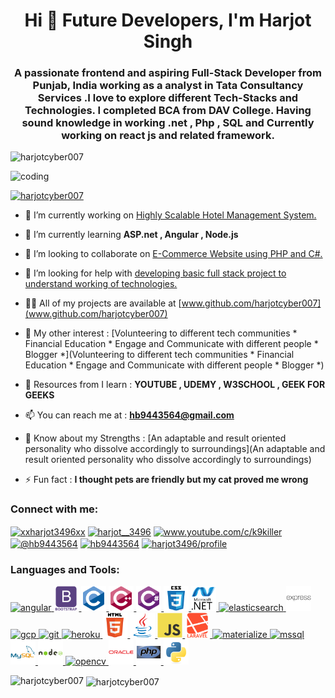 <h1 align="center">Hi 👋 Future Developers, I'm Harjot Singh</h1>
<h3 align="center">A passionate frontend and aspiring Full-Stack Developer from Punjab, India working as a analyst in Tata Consultancy Services .I love to explore different Tech-Stacks and Technologies. I completed BCA from DAV College. Having sound knowledge in working .net , Php , SQL and Currently working on react js and related framework.</h3>

<p align="left"> <img src="https://komarev.com/ghpvc/?username=harjotcyber007&label=Profile%20views&color=0e75b6&style=flat" alt="harjotcyber007" /> </p>

<img aligh="right" alt="coding" width="400" src="https://dribbble.com/shots/15526868-Office-dude?utm_source=Clipboard_Shot&utm_campaign=dinosandteacups&utm_content=Office%20dude&utm_medium=Social_Share&utm_source=Clipboard_Shot&utm_campaign=dinosandteacups&utm_content=Office%20dude&utm_medium=Social_Share">

<p align="left"> <a href="https://github.com/ryo-ma/github-profile-trophy"><img src="https://github-profile-trophy.vercel.app/?username=harjotcyber007" alt="harjotcyber007" /></a> </p>

- 🔭 I’m currently working on [Highly Scalable Hotel Management System.](https://www.linkedin.com/.in/xxharjot3496xx)

- 🌱 I’m currently learning **ASP.net , Angular , Node.js**

- 👯 I’m looking to collaborate on [E-Commerce Website using PHP and C#.](https://www.linkedin.com/.in/xxharjot3496xx)

- 🤝 I’m looking for help with [developing basic full stack project to understand working of technologies.](https://www.linkedin.com/.in/xxharjot3496xx)

- 👨‍💻 All of my projects are available at [www.github.com/harjotcyber007](www.github.com/harjotcyber007)

- 📝 My other interest : [Volunteering to different tech communities * Financial Education * Engage and Communicate with different people * Blogger *](Volunteering to different tech communities * Financial Education * Engage and Communicate with different people * Blogger *)

- 💬 Resources from I learn : **YOUTUBE , UDEMY , W3SCHOOL , GEEK FOR GEEKS**

- 📫 You can reach me at : **hb9443564@gmail.com**

- 📄 Know about my Strengths : [An adaptable and result oriented personality who dissolve accordingly to surroundings](An adaptable and result oriented personality who dissolve accordingly to surroundings)

- ⚡ Fun fact : **I thought pets are friendly but my cat proved me wrong**

<h3 align="left">Connect with me:</h3>
<p align="left">
<a href="https://linkedin.com/in/xxharjot3496xx" target="blank"><img align="center" src="https://raw.githubusercontent.com/rahuldkjain/github-profile-readme-generator/master/src/images/icons/Social/linked-in-alt.svg" alt="xxharjot3496xx" height="30" width="40" /></a>
<a href="https://instagram.com/harjot__3496" target="blank"><img align="center" src="https://raw.githubusercontent.com/rahuldkjain/github-profile-readme-generator/master/src/images/icons/Social/instagram.svg" alt="harjot__3496" height="30" width="40" /></a>
<a href="https://www.youtube.com/c/www.youtube.com/c/k9killer" target="blank"><img align="center" src="https://raw.githubusercontent.com/rahuldkjain/github-profile-readme-generator/master/src/images/icons/Social/youtube.svg" alt="www.youtube.com/c/k9killer" height="30" width="40" /></a>
<a href="https://www.hackerrank.com/@hb9443564" target="blank"><img align="center" src="https://raw.githubusercontent.com/rahuldkjain/github-profile-readme-generator/master/src/images/icons/Social/hackerrank.svg" alt="@hb9443564" height="30" width="40" /></a>
<a href="https://www.leetcode.com/hb9443564" target="blank"><img align="center" src="https://raw.githubusercontent.com/rahuldkjain/github-profile-readme-generator/master/src/images/icons/Social/leet-code.svg" alt="hb9443564" height="30" width="40" /></a>
<a href="https://auth.geeksforgeeks.org/user/harjot3496/profile" target="blank"><img align="center" src="https://raw.githubusercontent.com/rahuldkjain/github-profile-readme-generator/master/src/images/icons/Social/geeks-for-geeks.svg" alt="harjot3496/profile" height="30" width="40" /></a>
</p>

<h3 align="left">Languages and Tools:</h3>
<p align="left"> <a href="https://angular.io" target="_blank"> <img src="https://angular.io/assets/images/logos/angular/angular.svg" alt="angular" width="40" height="40"/> </a> <a href="https://getbootstrap.com" target="_blank"> <img src="https://raw.githubusercontent.com/devicons/devicon/master/icons/bootstrap/bootstrap-plain-wordmark.svg" alt="bootstrap" width="40" height="40"/> </a> <a href="https://www.cprogramming.com/" target="_blank"> <img src="https://raw.githubusercontent.com/devicons/devicon/master/icons/c/c-original.svg" alt="c" width="40" height="40"/> </a> <a href="https://www.w3schools.com/cpp/" target="_blank"> <img src="https://raw.githubusercontent.com/devicons/devicon/master/icons/cplusplus/cplusplus-original.svg" alt="cplusplus" width="40" height="40"/> </a> <a href="https://www.w3schools.com/cs/" target="_blank"> <img src="https://raw.githubusercontent.com/devicons/devicon/master/icons/csharp/csharp-original.svg" alt="csharp" width="40" height="40"/> </a> <a href="https://www.w3schools.com/css/" target="_blank"> <img src="https://raw.githubusercontent.com/devicons/devicon/master/icons/css3/css3-original-wordmark.svg" alt="css3" width="40" height="40"/> </a> <a href="https://dotnet.microsoft.com/" target="_blank"> <img src="https://raw.githubusercontent.com/devicons/devicon/master/icons/dot-net/dot-net-original-wordmark.svg" alt="dotnet" width="40" height="40"/> </a> <a href="https://www.elastic.co" target="_blank"> <img src="https://www.vectorlogo.zone/logos/elastic/elastic-icon.svg" alt="elasticsearch" width="40" height="40"/> </a> <a href="https://expressjs.com" target="_blank"> <img src="https://raw.githubusercontent.com/devicons/devicon/master/icons/express/express-original-wordmark.svg" alt="express" width="40" height="40"/> </a> <a href="https://cloud.google.com" target="_blank"> <img src="https://www.vectorlogo.zone/logos/google_cloud/google_cloud-icon.svg" alt="gcp" width="40" height="40"/> </a> <a href="https://git-scm.com/" target="_blank"> <img src="https://www.vectorlogo.zone/logos/git-scm/git-scm-icon.svg" alt="git" width="40" height="40"/> </a> <a href="https://heroku.com" target="_blank"> <img src="https://www.vectorlogo.zone/logos/heroku/heroku-icon.svg" alt="heroku" width="40" height="40"/> </a> <a href="https://www.w3.org/html/" target="_blank"> <img src="https://raw.githubusercontent.com/devicons/devicon/master/icons/html5/html5-original-wordmark.svg" alt="html5" width="40" height="40"/> </a> <a href="https://www.java.com" target="_blank"> <img src="https://raw.githubusercontent.com/devicons/devicon/master/icons/java/java-original.svg" alt="java" width="40" height="40"/> </a> <a href="https://developer.mozilla.org/en-US/docs/Web/JavaScript" target="_blank"> <img src="https://raw.githubusercontent.com/devicons/devicon/master/icons/javascript/javascript-original.svg" alt="javascript" width="40" height="40"/> </a> <a href="https://laravel.com/" target="_blank"> <img src="https://raw.githubusercontent.com/devicons/devicon/master/icons/laravel/laravel-plain-wordmark.svg" alt="laravel" width="40" height="40"/> </a> <a href="https://materializecss.com/" target="_blank"> <img src="https://raw.githubusercontent.com/prplx/svg-logos/5585531d45d294869c4eaab4d7cf2e9c167710a9/svg/materialize.svg" alt="materialize" width="40" height="40"/> </a> <a href="https://www.microsoft.com/en-us/sql-server" target="_blank"> <img src="https://www.svgrepo.com/show/303229/microsoft-sql-server-logo.svg" alt="mssql" width="40" height="40"/> </a> <a href="https://www.mysql.com/" target="_blank"> <img src="https://raw.githubusercontent.com/devicons/devicon/master/icons/mysql/mysql-original-wordmark.svg" alt="mysql" width="40" height="40"/> </a> <a href="https://nodejs.org" target="_blank"> <img src="https://raw.githubusercontent.com/devicons/devicon/master/icons/nodejs/nodejs-original-wordmark.svg" alt="nodejs" width="40" height="40"/> </a> <a href="https://opencv.org/" target="_blank"> <img src="https://www.vectorlogo.zone/logos/opencv/opencv-icon.svg" alt="opencv" width="40" height="40"/> </a> <a href="https://www.oracle.com/" target="_blank"> <img src="https://raw.githubusercontent.com/devicons/devicon/master/icons/oracle/oracle-original.svg" alt="oracle" width="40" height="40"/> </a> <a href="https://www.php.net" target="_blank"> <img src="https://raw.githubusercontent.com/devicons/devicon/master/icons/php/php-original.svg" alt="php" width="40" height="40"/> </a> <a href="https://www.python.org" target="_blank"> <img src="https://raw.githubusercontent.com/devicons/devicon/master/icons/python/python-original.svg" alt="python" width="40" height="40"/> </a> </p>

<p><img align="left" src="https://github-readme-stats.vercel.app/api/top-langs?username=harjotcyber007&show_icons=true&locale=en&layout=compact" alt="harjotcyber007" /></p>

<p>&nbsp;<img align="center" src="https://github-readme-stats.vercel.app/api?username=harjotcyber007&show_icons=true&locale=en" alt="harjotcyber007" /></p>
